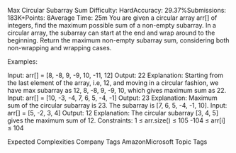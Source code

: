 Max Circular Subarray Sum
Difficulty: HardAccuracy: 29.37%Submissions: 183K+Points: 8Average Time: 25m
You are given a circular array arr[] of integers, find the maximum possible sum of a non-empty subarray. In a circular array, the subarray can start at the end and wrap around to the beginning. Return the maximum non-empty subarray sum, considering both non-wrapping and wrapping cases.

Examples:

Input: arr[] = [8, -8, 9, -9, 10, -11, 12]
Output: 22
Explanation: Starting from the last element of the array, i.e, 12, and moving in a circular fashion, we have max subarray as 12, 8, -8, 9, -9, 10, which gives maximum sum as 22.
Input: arr[] = [10, -3, -4, 7, 6, 5, -4, -1]
Output: 23
Explanation: Maximum sum of the circular subarray is 23. The subarray is [7, 6, 5, -4, -1, 10].
Input: arr[] = [5, -2, 3, 4]
Output: 12
Explanation: The circular subarray [3, 4, 5] gives the maximum sum of 12.
Constraints:
1 ≤ arr.size() ≤ 105
-104 ≤ arr[i] ≤ 104

Expected Complexities
Company Tags
AmazonMicrosoft
Topic Tags